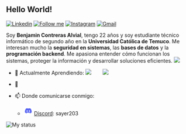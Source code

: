 ## Hello World!

[![Linkedin](https://img.shields.io/badge/-LinkedIn-blue?style=flat&logo=Linkedin&logoColor=white)]()
[<img src="https://img.shields.io/github/followers/LeandraOliveiraS?label=follow&style=social" height="22" title="Follow me" />]() 
[![Instagram](https://img.shields.io/badge/-Instagram-c13584?style=flat&labelColor=c13584&logo=instagram&logoColor=white)]()
[![Gmail](https://img.shields.io/badge/-Gmail-c14438?style=flat&logo=Gmail&logoColor=white)]()


Soy **Benjamin Contreras Alvial**, tengo 22 años y soy estudiante técnico informático de segundo año en la **Universidad Católica de Temuco**.
Me interesan mucho la **seguridad en sistemas**, las **bases de datos** y la **programación backend**. Me apasiona entender cómo funcionan los sistemas, proteger la información y desarrollar soluciones eficientes. <img height ="20" src= "https://camo.githubusercontent.com/6ba7b982e69849c28d40e15131d5557cd65455a6/68747470733a2f2f6d656469612e67697068792e636f6d2f6d656469612f4c6e516a7057614f4e386e68723231764e572f67697068792e676966" />

<img align= "right" width= "240" src= "https://pa1.narvii.com/6580/8098c6e9207376889eeb0532d9f5a0723c4d73f5_hq.gif"/>


- 🌱 Actualmente Aprendiendo: <img height="20" src="https://motoko-school.medium.com/welcome-to-motoko-school-78f2446e860d"></code>


- 💬 

- 📫 Donde comunicarse conmigo:

   - <a><img height="25" src="https://raw.githubusercontent.com/github/explore/80688e429a7d4ef2fca1e82350fe8e3517d3494d/topics/discord/discord.png"> [Discord](https://discord.com/): sayer203 </a>

<img title="My status" align="left" heigth="320" width="420" src="https://github-readme-stats.vercel.app/api?username=LegonBCA&hide=issues&count_private=true&icon_color=871486&title_color=000000&bg_color=ffffff&show_icons=true)"
/>

